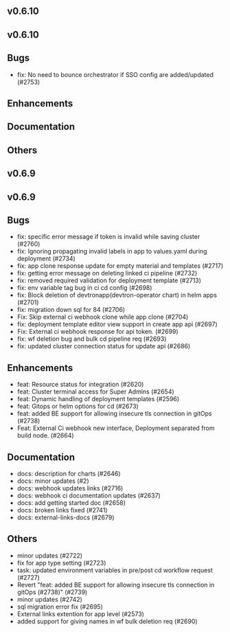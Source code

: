 ## v0.6.10



## v0.6.10

## Bugs
- fix: No need to bounce orchestrator if SSO config are added/updated (#2753)
## Enhancements
## Documentation
## Others


## v0.6.9



## v0.6.9

## Bugs
- fix: specific error message if token is invalid while saving cluster (#2760)
- fix: Ignoring propagating invalid labels in app to values.yaml during deployment (#2734)
- fix: app clone response update for empty material and templates (#2717)
- fix: getting error message on deleting linked ci pipeline (#2732)
- fix: removed required validation for deployment template (#2713)
- fix: env variable tag bug in ci cd config (#2698)
- fix: Block deletion of devtronapp(devtron-operator chart)  in helm apps (#2701)
- fix: migration down sql for 84 (#2706)
- Fix: Skip external ci webhook clone while app clone (#2704)
- fix: deployment template editor view support in create app api (#2697)
- Fix:  External ci webhook response for api token. (#2699)
- fix: wf deletion bug and bulk cd pipeline req (#2693)
- fix: updated cluster connection status for update api (#2686)
## Enhancements
- feat: Resource status for integration (#2620)
- feat: Cluster terminal access for Super Admins (#2654)
- feat: Dynamic handling of deployment templates (#2596)
- feat: Gitops or helm options for cd (#2673)
- feat: added BE support for allowing insecure tls connection in gitOps (#2738)
- Feat: External Ci webhook new interface, Deployment separated from build node. (#2664)
## Documentation
- docs: description for charts (#2646)
- docs: minor updates (#2)
- docs: webhook updates links (#2716)
- docs: webhook ci documentation updates (#2637)
- docs: add getting started doc (#2658)
- docs: broken links fixed (#2741)
- docs: external-links-docs (#2679)
## Others
- minor updates (#2722)
- fix for app type setting (#2723)
- task: updated environment variables in pre/post cd workflow request (#2727)
- Revert "feat: added BE support for allowing insecure tls connection in gitOps (#2738)" (#2739)
- minor updates (#2742)
- sql migration error fix (#2695)
- External links extention for app level  (#2573)
- added support for giving names in wf bulk deletion req (#2690)
